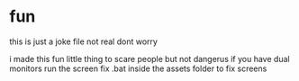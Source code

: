 # fun
this is just a joke file not real dont worry

i made this fun little thing to scare people but not dangerus
if you have dual monitors run the screen fix .bat inside the assets folder to fix screens

